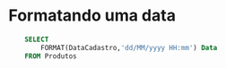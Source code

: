# Formatando uma data
```sql
    SELECT 
        FORMAT(DataCadastro,'dd/MM/yyyy HH:mm') Data
    FROM Produtos

```

